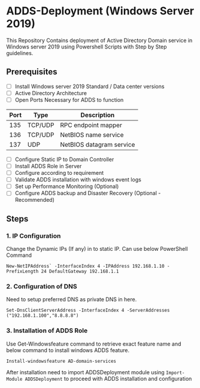 # ADDS-Deployment (Windows Server 2019)

This Repository Contains deployment of Active Directory Domain service in Windows server 2019 using Powershell Scripts with Step by Step guidelines. 
## Prerequisites
 - [ ] Install Windows server 2019 Standard / Data center versions
 - [ ] Active Directory Architecture
 - [ ] Open Ports Necessary for ADDS to function
		 
|               Port |Type                          |Description                       |
|----------------|-------------------------------|-----------------------------|
|135|TCP/UDP       |RPC endpoint mapper         |
|   136       |TCP/UDP           |NetBIOS name service            |
|137          |UDP|NetBIOS datagram service|

 - [ ] Configure Static IP to Domain Controller
 - [ ] Install ADDS Role in Server 
 - [ ] Configure according to requirement
 - [ ] Validate ADDS installation with windows event logs
 - [ ] Set up Performance Monitoring (Optional)
 - [ ] Configure ADDS backup and Disaster Recovery (Optional - Recommended)
 
 ## Steps
 
 ### 1. IP Configuration
   
   Change the Dynamic IPs (If any) in to static IP. Can use below PowerShell Command
  
   ```New-NetIPAddress` -InterfaceIndex 4 -IPAddress 192.168.1.10 -PrefixLength 24 DefaultGateway 192.168.1.1```
	
 ### 2. Configuration of DNS 
   Need to setup preferred DNS as private DNS in here.
	
   ```Set-DnsClientServerAddress -InterfaceIndex 4 -ServerAddresses ("192.168.1.100","8.8.8.8")```
	
### 3. Installation of ADDS Role
   Use Get-Windowsfeature command to retrieve exact feature name and below command to install windows ADDS feature.
	
   ```Install-windowsfeature AD-domain-services```
	
   After installation need to import ADDSDeployment module using ```Import-Module ADDSDeployment``` to proceed with ADDS installation and configuration
	
